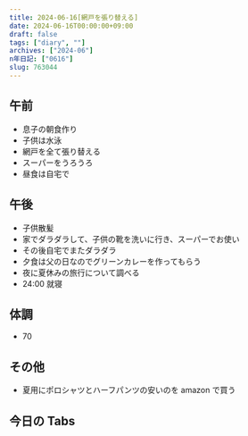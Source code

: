 ```yaml
---
title: 2024-06-16[網戸を張り替える]
date: 2024-06-16T00:00:00+09:00
draft: false
tags: ["diary", ""]
archives: ["2024-06"]
n年日記: ["0616"]
slug: 763044
---
```


## 午前

- 息子の朝食作り
- 子供は水泳
- 網戸を全て張り替える
- スーパーをうろうろ
- 昼食は自宅で

## 午後

- 子供散髪
- 家でダラダラして、子供の靴を洗いに行き、スーパーでお使い
- その後自宅でまたダラダラ
- 夕食は父の日なのでグリーンカレーを作ってもらう
- 夜に夏休みの旅行について調べる
- 24:00 就寝

## 体調

- 70

## その他

- 夏用にポロシャツとハーフパンツの安いのを amazon で買う

## 今日の Tabs
